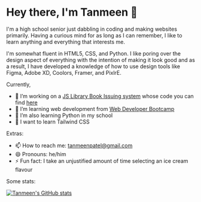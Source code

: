 # Hey there, I'm Tanmeen 👋

I'm a high school senior just dabbling in coding and making websites primarily. Having a curious mind for as long as I can remember, I like to learn anything and everything that interests me.

I'm somewhat fluent in HTML5, CSS, and Python. I like poring over the design aspect of everything with the intention of making it look good and as a result, I have developed a knowledge of how to use design tools like Figma, Adobe XD, Coolors, Framer, and PixlrE. 

Currently,
- 🔭 I’m working on a [JS Library Book Issuing system](https://faizaan-nasir.github.io/Library/) whose code you can find [here](https://github.com/Faizaan-Nasir/Library)
- 🌱 I’m learning web development from [Web Developer Bootcamp](https://www.udemy.com/course/the-web-developer-bootcamp/)
- 🌱 I’m also learning Python in my school
- 🤔 I want to learn Tailwind CSS

Extras:
- 📫 How to reach me: tanmeenpatel@gmail.com
- 😄 Pronouns: he/him
- ⚡ Fun fact: I take an unjustified amount of time selecting an ice cream flavour

Some stats:

[![Tanmeen's GitHub stats](https://github-readme-stats.vercel.app/api?username=tanmeenpatel)](https://github.com/tanmeenpatel/github-readme-stats)

